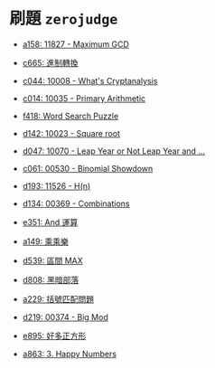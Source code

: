 # 刷題 `zerojudge`



- [a158: 11827 - Maximum GCD](https://github.com/kurase023/cyim_coding/tree/main/contents/problems/a158.md)
- [c665: 進制轉換](https://github.com/kurase023/cyim_coding/tree/main/contents/problems/c665.md)
- [c044: 10008 - What's Cryptanalysis](https://github.com/kurase023/cyim_coding/tree/main/contents/problems/c044.md)
- [c014: 10035 - Primary Arithmetic](https://github.com/kurase023/cyim_coding/tree/main/contents/problems/c014.md)

- [f418: Word Search Puzzle](https://github.com/kurase023/cyim_coding/tree/main/contents/problems/f418.md)
- [d142: 10023 - Square root](https://github.com/kurase023/cyim_coding/tree/main/contents/problems/d142.md)
- [d047: 10070 - Leap Year or Not Leap Year and ...](https://github.com/kurase023/cyim_coding/tree/main/contents/problems/d047.md)
- [c061: 00530 - Binomial Showdown](https://github.com/kurase023/cyim_coding/tree/main/contents/problems/c061.md)
- [d193: 11526 - H(n)](https://github.com/kurase023/cyim_coding/tree/main/contents/problems/d193.md)
- [d134: 00369 - Combinations](https://github.com/kurase023/cyim_coding/tree/main/contents/problems/d134.md)
- [e351: And 運算](https://github.com/kurase023/cyim_coding/tree/main/contents/problems/e351.md)
- [a149: 乘乘樂](https://github.com/kurase023/cyim_coding/tree/main/contents/problems/a149.md)
- [d539: 區間 MAX](https://github.com/kurase023/cyim_coding/tree/main/contents/problems/d539.md)
- [d808: 黑暗部落](https://github.com/kurase023/cyim_coding/tree/main/contents/problems/d808.md)
- [a229: 括號匹配問題](https://github.com/kurase023/cyim_coding/tree/main/contents/problems/a229.md)
- [d219: 00374 - Big Mod](https://github.com/kurase023/cyim_coding/tree/main/contents/problems/d219.md)
- [e895: 好多正方形](https://github.com/kurase023/cyim_coding/tree/main/contents/problems/e895.md)
- [a863: 3. Happy Numbers](https://github.com/kurase023/cyim_coding/tree/main/contents/problems/a863.md)
[](https://github.com/kurase023/cyim_coding/tree/main/contents/problems/.md)
[](https://github.com/kurase023/cyim_coding/tree/main/contents/problems/.md)
[](https://github.com/kurase023/cyim_coding/tree/main/contents/problems/.md)